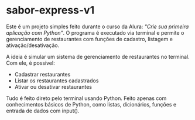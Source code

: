# sabor-express-v1
Este é um projeto simples feito durante o curso da Alura: *"Crie sua primeira aplicação com Python"*. O programa é executado via terminal e permite o gerenciamento de restaurantes com funções de cadastro, listagem e ativação/desativação.

A ideia é simular um sistema de gerenciamento de restaurantes no terminal. Com ele, é possível:

- Cadastrar restaurantes
- Listar os restaurantes cadastrados
- Ativar ou desativar restaurantes

Tudo é feito direto pelo terminal usando Python.
Feito apenas com conhecimentos básicos de Python, como listas, dicionários, funções e entrada de dados com input().

